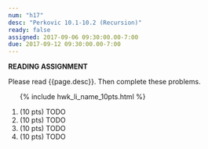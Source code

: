 ```yaml
---
num: "h17"
desc: "Perkovic 10.1-10.2 (Recursion)"
ready: false
assigned: 2017-09-06 09:30:00.00-7:00
due: 2017-09-12 09:30:00.00-7:00
---
```


<b>READING ASSIGNMENT</b>

Please read {{page.desc}}.  Then complete these problems.

<ol>

{% include hwk_li_name_10pts.html %}

<li> (10 pts) TODO </li>

<li> (10 pts) TODO
<div class="pagebreak">
</div>
</li>

<li> (10 pts) TODO </li>

<li> (10 pts) TODO </li>

</ol>

